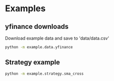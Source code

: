 # Examples
## yfinance downloads
Download example data and save to 'data/data.csv'
```sh
python -m example.data.yfinance
```

## Strategy example
```sh
python -m example.strategy.sma_cross
```